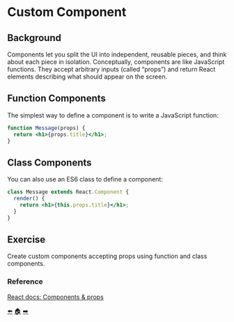 # Custom Component

## Background

Components let you split the UI into independent, reusable pieces, and think about each piece in isolation. Conceptually, components are like JavaScript functions. They accept arbitrary inputs (called “props”) and return React elements describing what should appear on the screen.

## Function Components

The simplest way to define a component is to write a JavaScript function:

```jsx
function Message(props) {
  return <h1>{props.title}</h1>;
}
```

## Class Components

You can also use an ES6 class to define a component:

```jsx
class Message extends React.Component {
  render() {
    return <h1>{this.props.title}</h1>;
  }
}
```

## Exercise

Create custom components accepting props using function and class
components.

### Reference

[React docs: Components & props](https://reactjs.org/docs/components-and-props.html)

[⬅️](03-jsx.md)  [🏠](../README.md)  [➡️](05-styling.md)